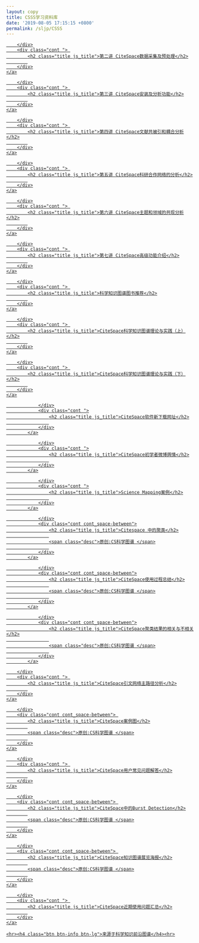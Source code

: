```yaml
---
layout: copy
title: CSSS学习资料库
date: '2019-08-05 17:15:15 +0800'
permalink: /sljp/CSSS
---
```


<a class="list_item js_post" href="http://mp.weixin.qq.com/s?__biz=MzI4NTE1NjAyOA==&amp;mid=507567979&amp;idx=1&amp;sn=87e92f577e14b7c5c5c361824015c915&amp;scene=19#wechat_redirect" target="_blank">
        <div class="cover js_img" data-cover="http://mmbiz.qpic.cn/mmbiz_jpg/aSpLRolNHqbhP9brbOibS7DhQNgIYlJpzAarlcPsTqkmC5vBnia4E4nBhD0VnzrMric1gpnPySEic0YjLJIIRCwzyA/0" style="background: url(http://mmbiz.qpic.cn/mmbiz_jpg/aSpLRolNHqbhP9brbOibS7DhQNgIYlJpzAarlcPsTqkmC5vBnia4E4nBhD0VnzrMric1gpnPySEic0YjLJIIRCwzyA/0) no-repeat center; background-size: cover;">
            
        </div>
        <div class="cont "> 
            <h2 class="title js_title">第二讲 CiteSpace数据采集及预处理</h2>
            
        </div>
    </a>
<a class="list_item js_post" href="http://mp.weixin.qq.com/s?__biz=MzI4NTE1NjAyOA==&amp;mid=507568068&amp;idx=1&amp;sn=f09a6feec0c1fd7aa1aa0ebb10b89b43&amp;scene=19#wechat_redirect" target="_blank">
        <div class="cover js_img" data-cover="http://mmbiz.qpic.cn/mmbiz_jpg/aSpLRolNHqbhP9brbOibS7DhQNgIYlJpzC0DGaRGmGU4SrcrEjr6Gs1n2Om25iaPpEukMBbpEnpBk6AxH8LYCphQ/0" style="background: url(http://mmbiz.qpic.cn/mmbiz_jpg/aSpLRolNHqbhP9brbOibS7DhQNgIYlJpzC0DGaRGmGU4SrcrEjr6Gs1n2Om25iaPpEukMBbpEnpBk6AxH8LYCphQ/0) no-repeat center; background-size: cover;">
            
        </div>
        <div class="cont "> 
            <h2 class="title js_title">第三讲 CiteSpace安装及分析功能</h2>
            
        </div>
    </a>
<a class="list_item js_post" href="http://mp.weixin.qq.com/s?__biz=MzI4NTE1NjAyOA==&amp;mid=507568090&amp;idx=1&amp;sn=592e0a0872eeb7e6a08c11959d5be174&amp;scene=19#wechat_redirect" target="_blank">
        <div class="cover js_img" data-cover="http://mmbiz.qpic.cn/mmbiz_jpg/aSpLRolNHqbhP9brbOibS7DhQNgIYlJpzVbAES42TATEIiaibB6ah1Jn12pNNpGm1bEFTsbibXElJE9AL0VKZckCZg/0" style="background: url(http://mmbiz.qpic.cn/mmbiz_jpg/aSpLRolNHqbhP9brbOibS7DhQNgIYlJpzVbAES42TATEIiaibB6ah1Jn12pNNpGm1bEFTsbibXElJE9AL0VKZckCZg/0) no-repeat center; background-size: cover;">
            
        </div>
        <div class="cont "> 
            <h2 class="title js_title">第四讲 CiteSpace文献共被引和耦合分析</h2>
            
        </div>
    </a>
<a class="list_item js_post" href="http://mp.weixin.qq.com/s?__biz=MzI4NTE1NjAyOA==&amp;mid=507568124&amp;idx=1&amp;sn=e4eeadd9c3bdba64e1ff0236abd7764f&amp;scene=19#wechat_redirect" target="_blank">
        <div class="cover js_img" data-cover="http://mmbiz.qpic.cn/mmbiz_jpg/aSpLRolNHqbhP9brbOibS7DhQNgIYlJpz6IMfX1twFz4xQQ8OfuBuy6mPxsFMRwlAJDvhRInmYrV5pYr3mojUNQ/0" style="background: url(http://mmbiz.qpic.cn/mmbiz_jpg/aSpLRolNHqbhP9brbOibS7DhQNgIYlJpz6IMfX1twFz4xQQ8OfuBuy6mPxsFMRwlAJDvhRInmYrV5pYr3mojUNQ/0) no-repeat center; background-size: cover;">
            
        </div>
        <div class="cont "> 
            <h2 class="title js_title">第五讲 CiteSpace科研合作网络的分析</h2>
            
        </div>
    </a>
<a class="list_item js_post" href="http://mp.weixin.qq.com/s?__biz=MzI4NTE1NjAyOA==&amp;mid=507568319&amp;idx=1&amp;sn=ee7a187549f20f0be54a6dae6de4bdd3&amp;scene=19#wechat_redirect" target="_blank">
        <div class="cover js_img" data-cover="http://mmbiz.qpic.cn/mmbiz_jpg/aSpLRolNHqaetiamJTFnOlFWqiclIOQ4S3Q1JquV2jBvAeGnqGxbOrdKQoAVeXibSgfsrv1zjdwnvGFzGBLtUhoTg/0" style="background: url(http://mmbiz.qpic.cn/mmbiz_jpg/aSpLRolNHqaetiamJTFnOlFWqiclIOQ4S3Q1JquV2jBvAeGnqGxbOrdKQoAVeXibSgfsrv1zjdwnvGFzGBLtUhoTg/0) no-repeat center; background-size: cover;">
            
        </div>
        <div class="cont "> 
            <h2 class="title js_title">第六讲 CiteSpace主题和领域的共现分析</h2>
            
        </div>
    </a>
<a class="list_item js_post" href="http://mp.weixin.qq.com/s?__biz=MzI4NTE1NjAyOA==&amp;mid=507568156&amp;idx=1&amp;sn=bc2c922d09297c09e79621583f8031d7&amp;scene=19#wechat_redirect" target="_blank">
        <div class="cover js_img" data-cover="http://mmbiz.qpic.cn/mmbiz_jpg/aSpLRolNHqbhP9brbOibS7DhQNgIYlJpzeyymVySjeXXtagCrriazebZBp3ToTRmWet7PThuibX1M9VVEVrjlkCLw/0" style="background: url(http://mmbiz.qpic.cn/mmbiz_jpg/aSpLRolNHqbhP9brbOibS7DhQNgIYlJpzeyymVySjeXXtagCrriazebZBp3ToTRmWet7PThuibX1M9VVEVrjlkCLw/0) no-repeat center; background-size: cover;">
            
        </div>
        <div class="cont "> 
            <h2 class="title js_title">第七讲 CiteSpace高级功能介绍</h2>
            
        </div>
    </a>
<a class="list_item js_post" href="http://mp.weixin.qq.com/s?__biz=MzI4NTE1NjAyOA==&amp;mid=2655053873&amp;idx=1&amp;sn=e26803d62f70c5dd718256bfa97c117a&amp;scene=19#wechat_redirect" target="_blank">
        <div class="cover js_img" data-cover="http://mmbiz.qpic.cn/mmbiz_jpg/aSpLRolNHqYG1AWKnHS5xD6Do62bNqL76XheBJa24oMZiaJ39pgf4ZFdCn7bTzBodPYP752wqZmkjppMzujDwfw/0" style="background: url(http://mmbiz.qpic.cn/mmbiz_jpg/aSpLRolNHqYG1AWKnHS5xD6Do62bNqL76XheBJa24oMZiaJ39pgf4ZFdCn7bTzBodPYP752wqZmkjppMzujDwfw/0) no-repeat center; background-size: cover;">
            
        </div>
        <div class="cont "> 
            <h2 class="title js_title">科学知识图谱图书推荐</h2>
            
        </div>
    </a>
<a class="list_item js_post" href="http://mp.weixin.qq.com/s?__biz=MzI4NTE1NjAyOA==&amp;mid=2655054624&amp;idx=1&amp;sn=d4de16453486c81b0a71d9f17cd4b441&amp;scene=19#wechat_redirect" target="_blank">
        <div class="cover js_img" data-cover="http://mmbiz.qpic.cn/mmbiz_jpg/aSpLRolNHqa6coIlEflP1TwmAGKKaXSJgZ9P5vicdKZc2LJ6UflyxLOPxcYPKGTjdP16Sl3csgHK4ibNupkcekjg/0" style="background: url(http://mmbiz.qpic.cn/mmbiz_jpg/aSpLRolNHqa6coIlEflP1TwmAGKKaXSJgZ9P5vicdKZc2LJ6UflyxLOPxcYPKGTjdP16Sl3csgHK4ibNupkcekjg/0) no-repeat center; background-size: cover;">
            
        </div>
        <div class="cont "> 
            <h2 class="title js_title">CiteSpace科学知识图谱理论与实践（上）</h2>
            
        </div>
    </a>
<a class="list_item js_post" href="http://mp.weixin.qq.com/s?__biz=MzI4NTE1NjAyOA==&amp;mid=2655054625&amp;idx=1&amp;sn=5e8e0ebe3d87d2a4e0e74494fce0b22e&amp;scene=19#wechat_redirect" target="_blank">
        <div class="cover js_img" data-cover="http://mmbiz.qpic.cn/mmbiz_jpg/aSpLRolNHqb2cuO9FzthZxAW3ibcePtkwcPcW8gnPoxpkjDLaPz9jCe3eJywTYgia82lTEIQITuWVhq4TLicdicjpQ/0" style="background: url(http://mmbiz.qpic.cn/mmbiz_jpg/aSpLRolNHqb2cuO9FzthZxAW3ibcePtkwcPcW8gnPoxpkjDLaPz9jCe3eJywTYgia82lTEIQITuWVhq4TLicdicjpQ/0) no-repeat center; background-size: cover;">
            
        </div>
        <div class="cont "> 
            <h2 class="title js_title">CiteSpace科学知识图谱理论与实践（下）</h2>
            
        </div>
    </a>
<a class="list_item js_post" href="http://mp.weixin.qq.com/s?__biz=MzI4NTE1NjAyOA==&amp;mid=2655054029&amp;idx=1&amp;sn=d79b1e582ee5aaa5fc50593448cca52f&amp;scene=19#wechat_redirect">
                <div class="cover js_img" data-cover="http://mmbiz.qpic.cn/mmbiz_jpg/aSpLRolNHqb4b16UP3V8On1zPovyjUh6TZPrp9xWXsAthHdcmvVo2icWYVD02Qic3R96p87eJTXEth1nC7bibhv1w/0" style="background: url(http://mmbiz.qpic.cn/mmbiz_jpg/aSpLRolNHqb4b16UP3V8On1zPovyjUh6TZPrp9xWXsAthHdcmvVo2icWYVD02Qic3R96p87eJTXEth1nC7bibhv1w/0) no-repeat center; background-size: cover;"><!--<img class="img js_img" src="http://mmbiz.qpic.cn/mmbiz_jpg/aSpLRolNHqb4b16UP3V8On1zPovyjUh6TZPrp9xWXsAthHdcmvVo2icWYVD02Qic3R96p87eJTXEth1nC7bibhv1w/0" alt=""/>-->
                    
                </div>
                <div class="cont ">
                    <h2 class="title js_title">CiteSpace软件新下载网址</h2>
                    
                </div>
            </a>
<a class="list_item js_post" href="http://mp.weixin.qq.com/s?__biz=MzI4NTE1NjAyOA==&amp;mid=2655053782&amp;idx=1&amp;sn=bee23db470c5e809ae0e9e6508519444&amp;scene=19#wechat_redirect">
                <div class="cover js_img" data-cover="http://mmbiz.qpic.cn/mmbiz_jpg/aSpLRolNHqYjMHBrcCWAC4Wg7AyKheHH3thp0349icIZNfN6J3rvIbxGILzgmOTfdzdiabSt2QUFn4schag7lr5g/0" style="background: url(http://mmbiz.qpic.cn/mmbiz_jpg/aSpLRolNHqYjMHBrcCWAC4Wg7AyKheHH3thp0349icIZNfN6J3rvIbxGILzgmOTfdzdiabSt2QUFn4schag7lr5g/0) no-repeat center; background-size: cover;"><!--<img class="img js_img" src="http://mmbiz.qpic.cn/mmbiz_jpg/aSpLRolNHqYjMHBrcCWAC4Wg7AyKheHH3thp0349icIZNfN6J3rvIbxGILzgmOTfdzdiabSt2QUFn4schag7lr5g/0" alt=""/>-->
                    
                </div>
                <div class="cont ">
                    <h2 class="title js_title">CiteSpace初学者微博舆情</h2>
                    
                </div>
            </a>
<a class="list_item js_post" href="http://mp.weixin.qq.com/s?__biz=MzI4NTE1NjAyOA==&amp;mid=2655053746&amp;idx=1&amp;sn=c5bda8f583211f820db266e9730b7f8d&amp;scene=19#wechat_redirect">
                <div class="cover js_img" data-cover="http://mmbiz.qpic.cn/mmbiz_jpg/aSpLRolNHqa6HibKekL7HL3Nibb8eR3WVXyUib9QYWCGfgjqxmfer7jftG1NbII2ef1icsLibIp5YcFBiccrvliabJJ8w/0" style="background: url(http://mmbiz.qpic.cn/mmbiz_jpg/aSpLRolNHqa6HibKekL7HL3Nibb8eR3WVXyUib9QYWCGfgjqxmfer7jftG1NbII2ef1icsLibIp5YcFBiccrvliabJJ8w/0) no-repeat center; background-size: cover;"><!--<img class="img js_img" src="http://mmbiz.qpic.cn/mmbiz_jpg/aSpLRolNHqa6HibKekL7HL3Nibb8eR3WVXyUib9QYWCGfgjqxmfer7jftG1NbII2ef1icsLibIp5YcFBiccrvliabJJ8w/0" alt=""/>-->
                    
                </div>
                <div class="cont ">
                    <h2 class="title js_title">Science Mapping案例</h2>
                    
                </div>
            </a>
<a class="list_item js_post" href="http://mp.weixin.qq.com/s?__biz=MzI4NTE1NjAyOA==&amp;mid=2655053607&amp;idx=1&amp;sn=8d7715bb2302ee8f41a791fa22798568&amp;scene=19#wechat_redirect">
                <div class="cover js_img" data-cover="http://mmbiz.qpic.cn/mmbiz_jpg/aSpLRolNHqa6HibKekL7HL3Nibb8eR3WVXyUib9QYWCGfgjqxmfer7jftG1NbII2ef1icsLibIp5YcFBiccrvliabJJ8w/0" style="background: url(http://mmbiz.qpic.cn/mmbiz_jpg/aSpLRolNHqa6HibKekL7HL3Nibb8eR3WVXyUib9QYWCGfgjqxmfer7jftG1NbII2ef1icsLibIp5YcFBiccrvliabJJ8w/0) no-repeat center; background-size: cover;"><!--<img class="img js_img" src="http://mmbiz.qpic.cn/mmbiz_jpg/aSpLRolNHqa6HibKekL7HL3Nibb8eR3WVXyUib9QYWCGfgjqxmfer7jftG1NbII2ef1icsLibIp5YcFBiccrvliabJJ8w/0" alt=""/>-->
                    
                </div>
                <div class="cont cont_space-between">
                    <h2 class="title js_title">Citespace 中的聚类</h2>
                    
                    <span class="desc">原创:CS科学图谱 </span>
                    
                </div>
            </a>
<a class="list_item js_post" href="http://mp.weixin.qq.com/s?__biz=MzI4NTE1NjAyOA==&amp;mid=2655053513&amp;idx=1&amp;sn=2fa31dffd23b7b44d57226ad793a7c92&amp;scene=19#wechat_redirect">
                <div class="cover js_img" data-cover="http://mmbiz.qpic.cn/mmbiz_jpg/aSpLRolNHqY982VV6n7aVfUORJuQrI5iaKdcQTBiciafQ9ia9VCwnx6Wcz0tT4mlMvDFcMOdydgxIhgymzia1YCQJ3w/0" style="background: url(http://mmbiz.qpic.cn/mmbiz_jpg/aSpLRolNHqY982VV6n7aVfUORJuQrI5iaKdcQTBiciafQ9ia9VCwnx6Wcz0tT4mlMvDFcMOdydgxIhgymzia1YCQJ3w/0) no-repeat center; background-size: cover;"><!--<img class="img js_img" src="http://mmbiz.qpic.cn/mmbiz_jpg/aSpLRolNHqY982VV6n7aVfUORJuQrI5iaKdcQTBiciafQ9ia9VCwnx6Wcz0tT4mlMvDFcMOdydgxIhgymzia1YCQJ3w/0" alt=""/>-->
                    
                </div>
                <div class="cont cont_space-between">
                    <h2 class="title js_title">CiteSpace使用过程总结</h2>
                    
                    <span class="desc">原创:CS科学图谱 </span>
                    
                </div>
            </a>
<a class="list_item js_post" href="http://mp.weixin.qq.com/s?__biz=MzI4NTE1NjAyOA==&amp;mid=2655053491&amp;idx=1&amp;sn=94b8020716cfa4438ba2708ba28070d0&amp;scene=19#wechat_redirect">
                <div class="cover js_img" data-cover="http://mmbiz.qpic.cn/mmbiz_jpg/aSpLRolNHqa6coIlEflP1TwmAGKKaXSJgZ9P5vicdKZc2LJ6UflyxLOPxcYPKGTjdP16Sl3csgHK4ibNupkcekjg/0" style="background: url(http://mmbiz.qpic.cn/mmbiz_jpg/aSpLRolNHqa6coIlEflP1TwmAGKKaXSJgZ9P5vicdKZc2LJ6UflyxLOPxcYPKGTjdP16Sl3csgHK4ibNupkcekjg/0) no-repeat center; background-size: cover;"><!--<img class="img js_img" src="http://mmbiz.qpic.cn/mmbiz_jpg/aSpLRolNHqa6coIlEflP1TwmAGKKaXSJgZ9P5vicdKZc2LJ6UflyxLOPxcYPKGTjdP16Sl3csgHK4ibNupkcekjg/0" alt=""/>-->
                    
                </div>
                <div class="cont cont_space-between">
                    <h2 class="title js_title">CiteSpace聚类结果的相关与不相关</h2>
                    
                    <span class="desc">原创:CS科学图谱 </span>
                    
                </div>
            </a>
<a class="list_item js_post" href="http://mp.weixin.qq.com/s?__biz=MzI4NTE1NjAyOA==&amp;mid=507569743&amp;idx=1&amp;sn=9ac2c28fd2ef7cbe81359238ada8f2e3&amp;scene=19#wechat_redirect" target="_blank">
        <div class="cover js_img" data-cover="http://mmbiz.qpic.cn/mmbiz_jpg/aSpLRolNHqazgicM63aUCl4QsbQ1ldduqVfCCRSRSFH4Nf2k3t65qhDPK6Xiczt8h5JEHbSlD39En49SK5kowHGQ/0" style="background: url(http://mmbiz.qpic.cn/mmbiz_jpg/aSpLRolNHqazgicM63aUCl4QsbQ1ldduqVfCCRSRSFH4Nf2k3t65qhDPK6Xiczt8h5JEHbSlD39En49SK5kowHGQ/0) no-repeat center; background-size: cover;">
            
        </div>
        <div class="cont "> 
            <h2 class="title js_title">CiteSpace引文网络主路径分析</h2>
            
        </div>
    </a>
<a class="list_item js_post" href="http://mp.weixin.qq.com/s?__biz=MzI4NTE1NjAyOA==&amp;mid=2655053562&amp;idx=1&amp;sn=270c2dbb45fc252447e236e4737a4787&amp;scene=19#wechat_redirect" target="_blank">
        <div class="cover js_img" data-cover="http://mmbiz.qpic.cn/mmbiz_jpg/aSpLRolNHqaECAAUEKRpjVoVmQ0fQ6IzwZaXhtYmJD6zicF4aUNVN8P3GYaGsJ628QAW3mgY17ricWxStnonNbgA/0" style="background: url(http://mmbiz.qpic.cn/mmbiz_jpg/aSpLRolNHqaECAAUEKRpjVoVmQ0fQ6IzwZaXhtYmJD6zicF4aUNVN8P3GYaGsJ628QAW3mgY17ricWxStnonNbgA/0) no-repeat center; background-size: cover;">
            
        </div>
        <div class="cont cont_space-between"> 
            <h2 class="title js_title">CiteSpace案例图</h2>
            
            <span class="desc">原创:CS科学图谱 </span>
            
        </div>
    </a>
<a class="list_item js_post" href="http://mp.weixin.qq.com/s?__biz=MzI4NTE1NjAyOA==&amp;mid=507567404&amp;idx=1&amp;sn=c16d2352a6c5b3b5454ec2a8ce40efdb&amp;scene=19#wechat_redirect" target="_blank">
        <div class="cover js_img" data-cover="http://mmbiz.qpic.cn/mmbiz_jpg/aSpLRolNHqa6coIlEflP1TwmAGKKaXSJgZ9P5vicdKZc2LJ6UflyxLOPxcYPKGTjdP16Sl3csgHK4ibNupkcekjg/0" style="background: url(http://mmbiz.qpic.cn/mmbiz_jpg/aSpLRolNHqa6coIlEflP1TwmAGKKaXSJgZ9P5vicdKZc2LJ6UflyxLOPxcYPKGTjdP16Sl3csgHK4ibNupkcekjg/0) no-repeat center; background-size: cover;">
            
        </div>
        <div class="cont "> 
            <h2 class="title js_title">CiteSpace用户常见问题解答</h2>
            
        </div>
    </a>
<a class="list_item js_post" href="http://mp.weixin.qq.com/s?__biz=MzI4NTE1NjAyOA==&amp;mid=2655054622&amp;idx=1&amp;sn=9880a0175d56a1359fb916742fea3b81&amp;scene=19#wechat_redirect" target="_blank">
        <div class="cover js_img" data-cover="http://mmbiz.qpic.cn/mmbiz_jpg/aSpLRolNHqa6coIlEflP1TwmAGKKaXSJElcQnL9MeOt68Uaaibk2LEiaJS8ia6zCyw8BxJzKa6ogVtzJKgppiaicwjA/0" style="background: url(http://mmbiz.qpic.cn/mmbiz_jpg/aSpLRolNHqa6coIlEflP1TwmAGKKaXSJElcQnL9MeOt68Uaaibk2LEiaJS8ia6zCyw8BxJzKa6ogVtzJKgppiaicwjA/0) no-repeat center; background-size: cover;">
            
        </div>
        <div class="cont cont_space-between"> 
            <h2 class="title js_title">CiteSpace中的Burst Detection</h2>
            
            <span class="desc">原创:CS科学图谱 </span>
            
        </div>
    </a>
<a class="list_item js_post" href="http://mp.weixin.qq.com/s?__biz=MzI4NTE1NjAyOA==&amp;mid=2655054621&amp;idx=1&amp;sn=ac43917a68d255d0f51ed9b551c10383&amp;scene=19#wechat_redirect" target="_blank">
        <div class="cover js_img" data-cover="http://mmbiz.qpic.cn/mmbiz_jpg/aSpLRolNHqazgicM63aUCl4QsbQ1ldduqVfCCRSRSFH4Nf2k3t65qhDPK6Xiczt8h5JEHbSlD39En49SK5kowHGQ/0" style="background: url(http://mmbiz.qpic.cn/mmbiz_jpg/aSpLRolNHqazgicM63aUCl4QsbQ1ldduqVfCCRSRSFH4Nf2k3t65qhDPK6Xiczt8h5JEHbSlD39En49SK5kowHGQ/0) no-repeat center; background-size: cover;">
            
        </div>
        <div class="cont cont_space-between"> 
            <h2 class="title js_title">CiteSpace知识图谱展览海报</h2>
            
            <span class="desc">原创:CS科学图谱 </span>
            
        </div>
    </a>
<a class="list_item js_post" href="http://mp.weixin.qq.com/s?__biz=MzI4NTE1NjAyOA==&amp;mid=507572037&amp;idx=1&amp;sn=728cda8b460adf307b0e0993b6add9fa&amp;scene=19#wechat_redirect" target="_blank">
        <div class="cover js_img" data-cover="http://mmbiz.qpic.cn/mmbiz_jpg/aSpLRolNHqZATfyjTVo7iaFOov4A43l8zVbyjWeederib6Xsu1ciciavVwovHPJmtno3rgIBFIjdycqNlQSArb8rvA/0" style="background: url(http://mmbiz.qpic.cn/mmbiz_jpg/aSpLRolNHqZATfyjTVo7iaFOov4A43l8zVbyjWeederib6Xsu1ciciavVwovHPJmtno3rgIBFIjdycqNlQSArb8rvA/0) no-repeat center; background-size: cover;">
            
        </div>
        <div class="cont "> 
            <h2 class="title js_title">CiteSpace近期使用问题汇总</h2>
            
        </div>
    </a>
    
    <hr><h4 class="btn btn-info btn-lg">来源于科学知识前沿图谱</h4><hr>
